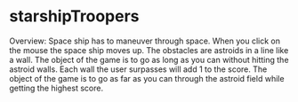 # starshipTroopers

Overview:
Space ship has to maneuver through space. When you click on the mouse the space ship moves up. The obstacles are astroids in a line like a wall. The object of the game is to go as long as you can without hitting the astroid walls. Each wall the user surpasses will add 1 to the score. The object of the game is to go as far as you can through the astroid field while getting the highest score.
